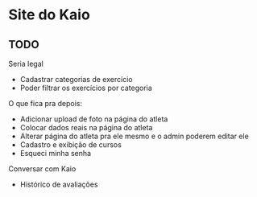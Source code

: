 # Site do Kaio

## TODO

Seria legal
- Cadastrar categorias de exercício
- Poder filtrar os exercícios por categoria

O que fica pra depois:
- Adicionar upload de foto na página do atleta
- Colocar dados reais na página do atleta
- Alterar página do atleta pra ele mesmo e o admin poderem editar ele
- Cadastro e exibição de cursos
- Esqueci minha senha


Conversar com Kaio
- Histórico de avaliações
